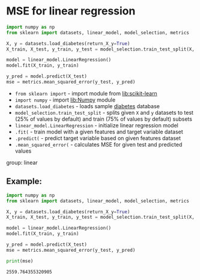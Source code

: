 # MSE for linear regression

```python
import numpy as np
from sklearn import datasets, linear_model, model_selection, metrics

X, y = datasets.load_diabetes(return_X_y=True)
X_train, X_test, y_train, y_test = model_selection.train_test_split(X, y)

model = linear_model.LinearRegression()
model.fit(X_train, y_train)

y_pred = model.predict(X_test)
mse = metrics.mean_squared_error(y_test, y_pred)
```

- `from sklearn import` - import module from [lib:scikit-learn](https://onelinerhub.com/python-scikit-learn/how-to-install-scikit-learn-using-pip)
- `import numpy` - import [lib:Numpy](https://onelinerhub.com/python-numpy/how-to-install-python-numpy-lib) module
- `datasets.load_diabetes` - loads sample [diabetes](https://scikit-learn.org/stable/modules/generated/sklearn.datasets.load_diabetes.html) database
- `model_selection.train_test_split` - splits given `X` and `y` datasets to test (25% of values by default) and train (75% of values by default) subsets
- `linear_model.LinearRegression` - initialize linear regression model
- `.fit(` - train model with a given features and target variable dataset
- `.predict(` - predict target variable based on given features dataset
- `.mean_squared_error(` - calculates MSE for given test and predicted values

group: linear

## Example: 
```python
import numpy as np
from sklearn import datasets, linear_model, model_selection, metrics

X, y = datasets.load_diabetes(return_X_y=True)
X_train, X_test, y_train, y_test = model_selection.train_test_split(X, y)

model = linear_model.LinearRegression()
model.fit(X_train, y_train)

y_pred = model.predict(X_test)
mse = metrics.mean_squared_error(y_test, y_pred)

print(mse)
```
```
2559.764355320905

```

